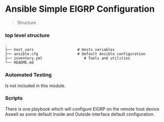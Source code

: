Ansible Simple EIGRP Configuration
===
> Structure
### top level structure
    .
    ├── host_vars                    # Hosts variables
    ├── ansible.cfg                  # Default Ansible configuration
    ├── inventory.yml                   # Tools and utilities
    └── README.md

### Automated Testing
Is not included in this module. 

### Scripts
There is one playbook which will configure EIGRP on the remote host device
Aswell as some default Inside and Outside interface default configuration. 


